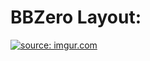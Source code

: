 # BBZero Layout:

<a href="https://u.teknik.io/RZKiHg.jpg"><img src="https://u.teknik.io/RZKiHg.jpg" title="source: imgur.com" /></a>
